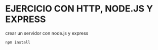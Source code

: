 # EJERCICIO CON HTTP, NODE.JS Y EXPRESS
crear un servidor con node.js y express

```node.js
npm install
```